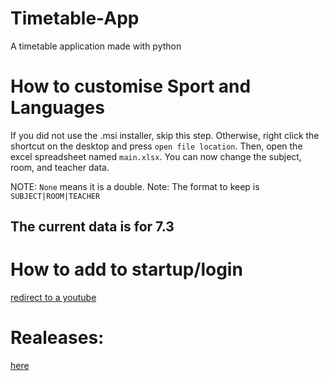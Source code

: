 # Timetable-App
A timetable application made with python

# How to customise Sport and Languages
If you did not use the .msi installer, skip this step. Otherwise, right click the shortcut on the desktop and press `open file location`.
Then, open the excel spreadsheet named `main.xlsx`.
You can now change the subject, room, and teacher data.

NOTE: `None` means it is a double.
Note: The format to keep is `SUBJECT|ROOM|TEACHER`
## The current data is for 7.3

# How to add to startup/login
[redirect to a youtube](https://youtu.be/WtmFeX8NKSk)

# Realeases:
[here](https://github.com/s1072489/Timetable-App/releases/)
